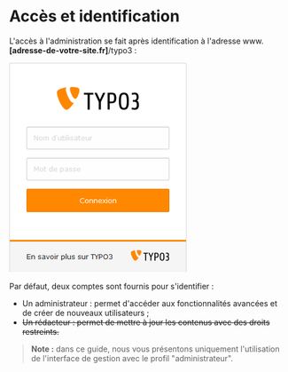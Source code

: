 # Accès et identification

L'accès à l'administration se fait après identification à l'adresse www.**\[adresse-de-votre-site.fr\]**/typo3 :

![&#xC9;cran de login TYPO3](../.gitbook/assets/image.png)

Par défaut, deux comptes sont fournis pour s'identifier :

* Un administrateur : permet d'accéder aux fonctionnalités avancées et de créer de nouveaux utilisateurs ;
* ~~Un rédacteur : permet de mettre à jour les contenus avec des droits restreints.~~

> **Note :** dans ce guide, nous vous présentons uniquement l'utilisation de l'interface de gestion avec le profil "administrateur".

